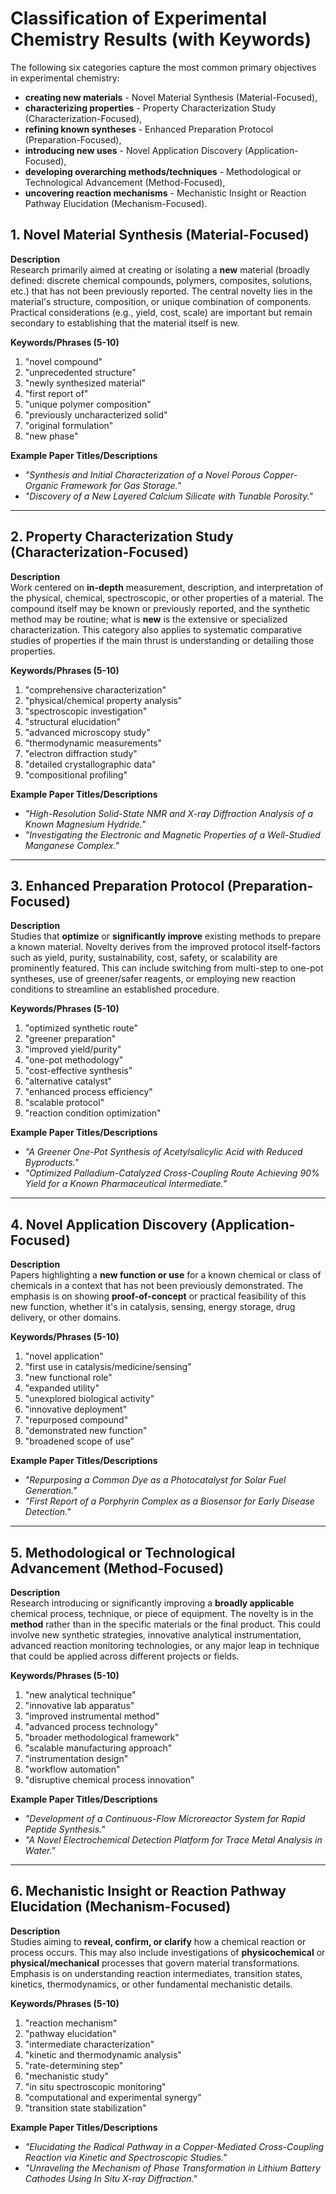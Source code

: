 # **Classification of Experimental Chemistry Results (with Keywords)**

The following six categories capture the most common primary objectives in experimental chemistry:

- **creating new materials** - Novel Material Synthesis (Material-Focused),
- **characterizing properties** - Property Characterization Study (Characterization-Focused),
- **refining known syntheses** - Enhanced Preparation Protocol (Preparation-Focused),
- **introducing new uses** - Novel Application Discovery (Application-Focused),
- **developing overarching methods/techniques** - Methodological or Technological Advancement (Method-Focused),
- **uncovering reaction mechanisms** - Mechanistic Insight or Reaction Pathway Elucidation (Mechanism-Focused).

## 1. **Novel Material Synthesis (Material-Focused)**

**Description**  
Research primarily aimed at creating or isolating a **new** material (broadly defined: discrete chemical compounds, polymers, composites, solutions, etc.) that has not been previously reported. The central novelty lies in the material's structure, composition, or unique combination of components. Practical considerations (e.g., yield, cost, scale) are important but remain secondary to establishing that the material itself is new.

**Keywords/Phrases (5-10)**  
1. "novel compound"  
2. "unprecedented structure"  
3. "newly synthesized material"  
4. "first report of"  
5. "unique polymer composition"  
6. "previously uncharacterized solid"  
7. "original formulation"  
8. "new phase"  

**Example Paper Titles/Descriptions**  
- *"Synthesis and Initial Characterization of a Novel Porous Copper-Organic Framework for Gas Storage."*  
- *"Discovery of a New Layered Calcium Silicate with Tunable Porosity."*  

---

## 2. **Property Characterization Study (Characterization-Focused)**

**Description**  
Work centered on **in-depth** measurement, description, and interpretation of the physical, chemical, spectroscopic, or other properties of a material. The compound itself may be known or previously reported, and the synthetic method may be routine; what is **new** is the extensive or specialized characterization. This category also applies to systematic comparative studies of properties if the main thrust is understanding or detailing those properties.

**Keywords/Phrases (5-10)**  
1. "comprehensive characterization"  
2. "physical/chemical property analysis"  
3. "spectroscopic investigation"  
4. "structural elucidation"  
5. "advanced microscopy study"  
6. "thermodynamic measurements"  
7. "electron diffraction study"  
8. "detailed crystallographic data"  
9. "compositional profiling"  

**Example Paper Titles/Descriptions**  
- *"High-Resolution Solid-State NMR and X-ray Diffraction Analysis of a Known Magnesium Hydride."*  
- *"Investigating the Electronic and Magnetic Properties of a Well-Studied Manganese Complex."*  

---

## 3. **Enhanced Preparation Protocol (Preparation-Focused)**

**Description**  
Studies that **optimize** or **significantly improve** existing methods to prepare a known material. Novelty derives from the improved protocol itself-factors such as yield, purity, sustainability, cost, safety, or scalability are prominently featured. This can include switching from multi-step to one-pot syntheses, use of greener/safer reagents, or employing new reaction conditions to streamline an established procedure.

**Keywords/Phrases (5-10)**  
1. "optimized synthetic route"  
2. "greener preparation"  
3. "improved yield/purity"  
4. "one-pot methodology"  
5. "cost-effective synthesis"  
6. "alternative catalyst"  
7. "enhanced process efficiency"  
8. "scalable protocol"  
9. "reaction condition optimization"  

**Example Paper Titles/Descriptions**  
- *"A Greener One-Pot Synthesis of Acetylsalicylic Acid with Reduced Byproducts."*  
- *"Optimized Palladium-Catalyzed Cross-Coupling Route Achieving 90% Yield for a Known Pharmaceutical Intermediate."*  

---

## 4. **Novel Application Discovery (Application-Focused)**

**Description**  
Papers highlighting a **new function or use** for a known chemical or class of chemicals in a context that has not been previously demonstrated. The emphasis is on showing **proof-of-concept** or practical feasibility of this new function, whether it's in catalysis, sensing, energy storage, drug delivery, or other domains.

**Keywords/Phrases (5-10)**  
1. "novel application"  
2. "first use in catalysis/medicine/sensing"  
3. "new functional role"  
4. "expanded utility"  
5. "unexplored biological activity"  
6. "innovative deployment"  
7. "repurposed compound"  
8. "demonstrated new function"  
9. "broadened scope of use"  

**Example Paper Titles/Descriptions**  
- *"Repurposing a Common Dye as a Photocatalyst for Solar Fuel Generation."*  
- *"First Report of a Porphyrin Complex as a Biosensor for Early Disease Detection."*  

---

## 5. **Methodological or Technological Advancement (Method-Focused)**

**Description**  
Research introducing or significantly improving a **broadly applicable** chemical process, technique, or piece of equipment. The novelty is in the **method** rather than in the specific materials or the final product. This could involve new synthetic strategies, innovative analytical instrumentation, advanced reaction monitoring technologies, or any major leap in technique that could be applied across different projects or fields.

**Keywords/Phrases (5-10)**  
1. "new analytical technique"  
2. "innovative lab apparatus"  
3. "improved instrumental method"  
4. "advanced process technology"  
5. "broader methodological framework"  
6. "scalable manufacturing approach"  
7. "instrumentation design"  
8. "workflow automation"  
9. "disruptive chemical process innovation"  

**Example Paper Titles/Descriptions**  
- *"Development of a Continuous-Flow Microreactor System for Rapid Peptide Synthesis."*  
- *"A Novel Electrochemical Detection Platform for Trace Metal Analysis in Water."*  

---

## 6. **Mechanistic Insight or Reaction Pathway Elucidation (Mechanism-Focused)**

**Description**  
Studies aiming to **reveal, confirm, or clarify** how a chemical reaction or process occurs. This may also include investigations of **physicochemical** or **physical/mechanical** processes that govern material transformations. Emphasis is on understanding reaction intermediates, transition states, kinetics, thermodynamics, or other fundamental mechanistic details.

**Keywords/Phrases (5-10)**  
1. "reaction mechanism"  
2. "pathway elucidation"  
3. "intermediate characterization"  
4. "kinetic and thermodynamic analysis"  
5. "rate-determining step"  
6. "mechanistic study"  
7. "in situ spectroscopic monitoring"  
8. "computational and experimental synergy"  
9. "transition state stabilization"  

**Example Paper Titles/Descriptions**  
- *"Elucidating the Radical Pathway in a Copper-Mediated Cross-Coupling Reaction via Kinetic and Spectroscopic Studies."*  
- *"Unraveling the Mechanism of Phase Transformation in Lithium Battery Cathodes Using In Situ X-ray Diffraction."*  
